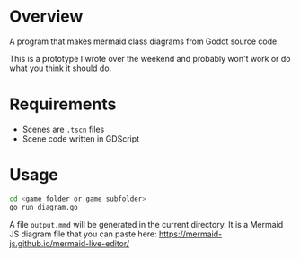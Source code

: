# Overview

A program that makes mermaid class diagrams from Godot source code.

This is a prototype I wrote over the weekend and probably won't work or do what you think it should do.

# Requirements

* Scenes are `.tscn` files
* Scene code written in GDScript

# Usage

```bash
cd <game folder or game subfolder>
go run diagram.go
```

A file `output.mmd` will be generated in the current directory. It is a Mermaid JS diagram file that you can paste here: https://mermaid-js.github.io/mermaid-live-editor/